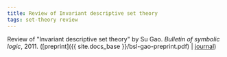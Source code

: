 ```yaml
---
title: Review of Invariant descriptive set theory
tags: set-theory review
---
```


Review of "Invariant descriptive set theory" by Su Gao. *Bulletin of symbolic logic*, 2011. ([preprint]({{ site.docs_base }}/bsl-gao-preprint.pdf) \| [journal](http://dx.doi.org/10.2178/bsl/1305810914))
